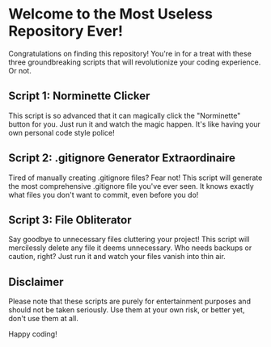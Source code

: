 # Welcome to the Most Useless Repository Ever!

Congratulations on finding this repository! You're in for a treat with these three groundbreaking scripts that will revolutionize your coding experience. Or not.

## Script 1: Norminette Clicker

This script is so advanced that it can magically click the "Norminette" button for you. Just run it and watch the magic happen. It's like having your own personal code style police!

## Script 2: .gitignore Generator Extraordinaire

Tired of manually creating .gitignore files? Fear not! This script will generate the most comprehensive .gitignore file you've ever seen. It knows exactly what files you don't want to commit, even before you do!

## Script 3: File Obliterator

Say goodbye to unnecessary files cluttering your project! This script will mercilessly delete any file it deems unnecessary. Who needs backups or caution, right? Just run it and watch your files vanish into thin air.

## Disclaimer

Please note that these scripts are purely for entertainment purposes and should not be taken seriously. Use them at your own risk, or better yet, don't use them at all.

Happy coding!